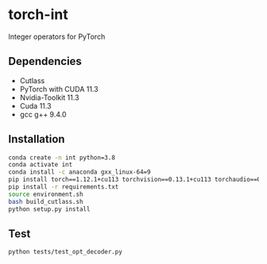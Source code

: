 # torch-int
Integer operators for PyTorch

## Dependencies
- Cutlass
- PyTorch with CUDA 11.3
- Nvidia-Toolkit 11.3
- Cuda 11.3
- gcc g++ 9.4.0

## Installation
```bash
conda create -n int python=3.8
conda activate int
conda install -c anaconda gxx_linux-64=9
pip install torch==1.12.1+cu113 torchvision==0.13.1+cu113 torchaudio==0.12.1 --extra-index-url https://download.pytorch.org/whl/cu113
pip install -r requirements.txt
source environment.sh
bash build_cutlass.sh
python setup.py install
```

## Test
```bash
python tests/test_opt_decoder.py
```